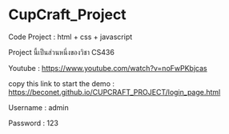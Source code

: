 # CupCraft_Project

Code Project : html + css + javascript

Project นี้เป็นส่วนหนี่งของวิชา CS436   

Youtube : https://www.youtube.com/watch?v=noFwPKbjcas

copy this link to start the demo : https://beconet.github.io/CUPCRAFT_PROJECT/login_page.html

Username : admin

Password : 123

